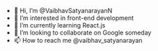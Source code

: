- 👋 Hi, I’m @VaibhavSatyanarayanN
- 👀 I’m interested in front-end development
- 🌱 I’m currently learning React.js
- 💞️ I’m looking to collaborate on Google someday
- 📫 How to reach me @vaibhav_satyanarayan

<!---
VaibhavSatyanarayanN/VaibhavSatyanarayanN is a ✨ special ✨ repository because its `README.md` (this file) appears on your GitHub profile.
You can click the Preview link to take a look at your changes.
--->
